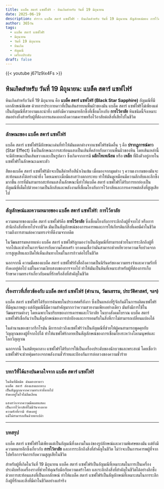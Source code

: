 ```yaml
---
title: แบล็ค สตาร์ แซฟไฟร์ - หินเกิดสำหรับ วันที่ 19 มิถุนายน
date: 2025-06-19
description: สำรวจ แบล็ค สตาร์ แซฟไฟร์ - หินเกิดสำหรับ วันที่ 19 มิถุนายน สัญลักษณ์ของ การไว้อาลัย มาเรียนรู้ความหมายลึกซึ้งของหินพิเศษนี้
author: 365วัน
tags:
  - แบล็ค สตาร์ แซฟไฟร์
  - มิถุนายน
  - วันที่ 19 มิถุนายน
  - หินเกิด
  - อัญมณี
  - เครื่องประดับ
draft: false
---
```


{{< youtube j671z9ix4Fs >}}


## หินเกิดสำหรับ วันที่ 19 มิถุนายน: แบล็ค สตาร์ แซฟไฟร์

หินเกิดสำหรับวันที่ 19 มิถุนายน คือ **แบล็ค สตาร์ แซฟไฟร์ (Black Star Sapphire)** อัญมณีที่มีเอกลักษณ์พิเศษ ด้วยการประกายดาวที่เป็นเส้นสายบนพื้นผิวของมัน แบล็ค สตาร์ แซฟไฟร์ไม่เพียงแต่เป็นอัญมณีที่สวยงามและน่าทึ่ง แต่ยังมีความหมายลึกซึ้งที่เชื่อมโยงกับ **การไว้อาลัย** หินชนิดนี้จึงเหมาะสมอย่างยิ่งสำหรับผู้ที่ต้องการแสดงออกถึงความเคารพหรือไว้อาลัยต่อสิ่งที่เสียไปในชีวิต

---

### ลักษณะของ แบล็ค สตาร์ แซฟไฟร์

แบล็ค สตาร์ แซฟไฟร์มีลักษณะเด่นที่ทำให้มันแตกต่างจากแซฟไฟร์ชนิดอื่น ๆ คือ **ปรากฏการณ์ดาว** (Star Effect) ซึ่งเป็นลักษณะการสะท้อนแสงเป็นเส้นที่คล้ายกับดาวบนพื้นผิวของหิน โดยเส้นเหล่านี้จะมีลักษณะเป็นเส้นขวางและเป็นรูปดาว ซึ่งเกิดจากการมี **ผลึกไทเทเนียม** หรือ **เหล็ก** ที่ฝังตัวอยู่ภายในแซฟไฟร์ในลักษณะเฉพาะตัว

สีของแบล็ค สตาร์ แซฟไฟร์มักจะเป็นสีดำหรือสีน้ำเงินเข้ม เมื่อมองจากมุมต่าง ๆ ความเงางามของมันจะสะท้อนแสงได้อย่างน่าทึ่ง โดยเฉพาะเมื่อมีแสงสว่างตกกระทบ ทำให้มันดูเหมือนมีความลึกลับและลึกซึ้งมากขึ้น การที่มันสามารถสะท้อนแสงในลักษณะนี้ทำให้แบล็ค สตาร์ แซฟไฟร์ได้รับการยกย่องเป็นอัญมณีที่เต็มไปด้วยความเป็นลึกลับและพลังงานที่เชื่อมโยงกับการไว้อาลัยและการเคารพต่อสิ่งที่สูญเสียไป

---

### สัญลักษณ์และความหมายของ แบล็ค สตาร์ แซฟไฟร์: การไว้อาลัย

ความหมายของแบล็ค สตาร์ แซฟไฟร์คือ **การไว้อาลัย** ซึ่งเชื่อมโยงกับการระลึกถึงผู้ที่จากไป หรือการสำนึกถึงสิ่งที่หายไปจากชีวิต มันเป็นสัญลักษณ์ของการเคารพและการให้เกียรติแก่สิ่งที่เคยมีค่าในชีวิต รวมถึงการสานต่อความทรงจำที่ดีงามจากอดีต

ในวัฒนธรรมหลายแห่ง แบล็ค สตาร์ แซฟไฟร์ถูกมองว่าเป็นอัญมณีที่สามารถช่วยในการระลึกถึงผู้ที่จากไปและช่วยในการจัดการกับความโศกเศร้า บางคนเชื่อว่ามันสามารถช่วยเยียวยาความเจ็บปวดจากการสูญเสียและเปิดให้เห็นเส้นทางใหม่ในการก้าวต่อไปในชีวิต

นอกจากนี้ ความมืดของแบล็ค สตาร์ แซฟไฟร์ยังสื่อถึงความเป็นนิรันดร์ของความทรงจำและความรักที่ยังคงอยู่ต่อไป แม้ในความเงียบสงบของการจากไป ทำให้มันเป็นหินที่เหมาะสำหรับผู้ที่ต้องการเก็บรักษาความทรงจำเกี่ยวกับคนที่รักหรือสิ่งที่สำคัญในชีวิต

---

### เรื่องราวที่เกี่ยวข้องกับ แบล็ค สตาร์ แซฟไฟร์ (ตำนาน, วัฒนธรรม, ประวัติศาสตร์, ฯลฯ)

แบล็ค สตาร์ แซฟไฟร์ได้รับการค้นพบในประเทศศรีลังกา ซึ่งเป็นแหล่งที่รู้จักกันดีในการผลิตแซฟไฟร์ที่มีคุณภาพสูง แต่อัญมณีนี้มีความสำคัญมากกว่าความสวยงามเพียงอย่างเดียว มันยังมีการใช้ในวัฒนธรรมต่างๆ โดยเฉพาะในบริบทของการเคารพและไว้อาลัย ในบางสังคมโบราณ แบล็ค สตาร์ แซฟไฟร์เชื่อกันว่าเป็นสัญลักษณ์ของการปกป้องและการยอมรับในสิ่งที่เราไม่สามารถเปลี่ยนแปลงได้

ในตำนานของชาวกรีกโรมัน มีการกล่าวถึงแซฟไฟร์ว่าเป็นอัญมณีที่ช่วยให้ผู้คนสามารถพูดคุยกับวิญญาณของผู้ที่จากไปได้ ทำให้แซฟไฟร์กลายเป็นสัญลักษณ์ของการเชื่อมโยงระหว่างโลกมนุษย์และโลกวิญญาณ

นอกจากนี้ ในสมัยยุคกลาง แซฟไฟร์ได้รับการใช้เป็นเครื่องประดับของนักบวชและพระสงฆ์ โดยเชื่อว่าแซฟไฟร์จะช่วยคุ้มครองจากพลังงานชั่วร้ายและป้องกันการล่อลวงของความชั่วร้าย

---

### บทกวีที่ได้แรงบันดาลใจจาก แบล็ค สตาร์ แซฟไฟร์

```
ในคืนที่มืดมิด ฉันมองหาดาว  
แบล็ค สตาร์ ส่องแสงแยกทาง  
เป็นสัญญาณจากความทรงจำที่หายไป  
ยังคงอยู่ในใจไม่ลืมเลือน

แสงสว่างจากความมืดเผยแสดง  
เป็นการไว้อาลัยที่ไม่มีวันจางหาย  
ความรักที่เรามี ยังคงอยู่  
แม้ไม่สามารถเห็นด้วยตาเปล่า
```

---

### บทสรุป

แบล็ค สตาร์ แซฟไฟร์ไม่เพียงแต่เป็นอัญมณีที่งดงามในแง่ของรูปลักษณ์และความพิเศษของมัน แต่ยังมีความหมายลึกซึ้งเกี่ยวกับ **การไว้อาลัย** และการระลึกถึงสิ่งที่สำคัญในชีวิต ไม่ว่าจะเป็นการเคารพผู้ที่จากไปหรือการจัดการกับความสูญเสียในชีวิต

สำหรับผู้ที่เกิดในวันที่ 19 มิถุนายน แบล็ค สตาร์ แซฟไฟร์เป็นอัญมณีที่เหมาะสมในการเป็นเครื่องประดับหรือเครื่องรางที่ช่วยให้คุณรับมือกับความเศร้าโศก และระลึกถึงสิ่งที่สำคัญในชีวิตได้อย่างลึกซึ้ง ด้วยการสะท้อนแสงที่เป็นเอกลักษณ์ ทำให้แบล็ค สตาร์ แซฟไฟร์เป็นสัญลักษณ์ที่เหมาะสมในการระลึกถึงผู้ที่รักและสิ่งที่มีค่าในชีวิตอย่างแท้จริง